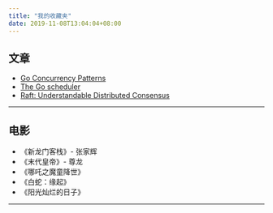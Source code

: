 ```yaml
---
title: "我的收藏夹"
date: 2019-11-08T13:04:04+08:00
---
```


## 文章

- [Go Concurrency Patterns](https://talks.golang.org/2012/concurrency.slide#1)
- [The Go scheduler](http://morsmachine.dk/go-scheduler)
- [Raft: Understandable Distributed Consensus](http://thesecretlivesofdata.com/raft/)

---

## 电影

- 《新龙门客栈》- 张家辉
- 《末代皇帝》- 尊龙
- 《哪吒之魔童降世》
- 《白蛇：缘起》
- 《阳光灿烂的日子》

---
